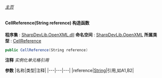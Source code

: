 ###### [主页](./Index.md "主页")
#### CellReference(String reference) 构造函数
**程序集** : [SharpDevLib.OpenXML.dll](./SharpDevLib.OpenXML.assembly.md "SharpDevLib.OpenXML.dll")
**命名空间** : [SharpDevLib.OpenXML](./SharpDevLib.OpenXML.namespace.md "SharpDevLib.OpenXML")
**所属类型** : [CellReference](./SharpDevLib.OpenXML.CellReference.md "CellReference")
``` csharp
public CellReference(String reference)
```
**注释**
*实例化单元格引用*

**参数**
|名称|类型|注释|
|---|---|---|
|reference|[String](https://learn.microsoft.com/en-us/dotnet/api/system.string "String")|引用,如A1,B2|

